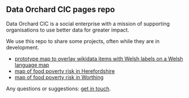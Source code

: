 ## Data Orchard CIC pages repo

Data Orchard CIC is a social enterprise with a mission of supporting organisations to use better data for greater impact.

We use this repo to share some projects, often while they are in development.

- [prototype map to overlay wikidata items with Welsh labels on a Welsh language map](https://data-orchard.github.io/pages/wikidata/map.html#12/52.2110/-3.8123)
- [map of food poverty risk in Herefordshire](https://data-orchard.github.io/pages/hfds-food-poverty/index.html)
- [map of food poverty risk in Worthing](https://github.com/Data-Orchard/pages/tree/master/worthing-food-poverty)

Any questions or suggestions: [get in touch](https://www.dataorchard.org.uk/contact).
